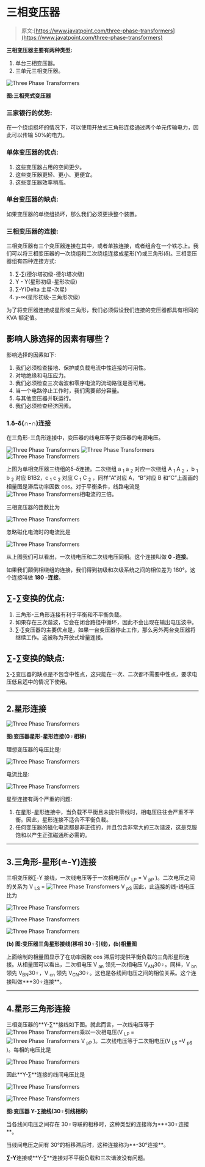 # 三相变压器

> 原文:[https://www.javatpoint.com/three-phase-transformers](https://www.javatpoint.com/three-phase-transformers)

**三相变压器主要有两种类型:**

1.  单台三相变压器。
2.  三单元三相变压器。

![Three Phase Transformers](../Images/d8a0780d8bcd517d775a9b26f2c0e5af.png)

**图:三相壳式变压器**

### 三家银行的优势:

在一个绕组损坏的情况下，可以使用开放式三角形连接通过两个单元传输电力，因此可以传输 50%的电力。

### 单体变压器的优点:

1.  这些变压器占用的空间更少。
2.  这些变压器更轻、更小、更便宜。
3.  这些变压器效率稍高。

### 单台变压器的缺点:

如果变压器的单绕组损坏，那么我们必须更换整个装置。

### 三相变压器的连接:

三相变压器有三个变压器连接在其中，或者单独连接，或者组合在一个铁芯上。我们可以将三相变压器的一次绕组和二次绕组连接成星形(Y)或三角形(δ)。三相变压器组有四种连接方式:

1.  ∑-∑(德尔塔初级-德尔塔次级)
2.  Y - Y(星形初级-星形次级)
3.  ∑-Y(Delta 主星-次星)
4.  y-∞(星形初级-三角形次级)

为了将变压器连接成星形或三角形，我们必须假设我们连接的变压器都具有相同的 KVA 额定值。

## 影响人脉选择的因素有哪些？

影响选择的因素如下:

1.  我们必须检查接地、保护或负载电流中性连接的可用性。
2.  对地绝缘和电压应力。
3.  我们必须检查三次谐波和零序电流的流动路径是否可用。
4.  当一个电路停止工作时，我们需要部分容量。
5.  与其他变压器并联运行。
6.  我们必须检查经济因素。

### 1.δ-δ(∩-∩)连接

在三角形-三角形连接中，变压器的线电压等于变压器的电源电压。

![Three Phase Transformers](../Images/1e65858a3667aa6fe5461c237d9c9f35.png)
![Three Phase Transformers](../Images/624f86ef23a175c50ac45432ca07c716.png)![Three Phase Transformers](../Images/b6ee9174c042ddad8bffbee407e07d4b.png)

上图为单相变压器三绕组的δ-δ连接。二次绕组 a <sub>1</sub> a <sub>2</sub> 对应一次绕组 A <sub>1</sub> A <sub>2</sub> ，b <sub>1</sub> b <sub>2</sub> 对应 B1B2，c <sub>1</sub> c <sub>2</sub> 对应 C <sub>1</sub> C <sub>2</sub> ，同样“A”对应 A，“B”对应 B 和“C”上面画的相量图是滞后功率因数 cos。对于平衡条件，线路电流是![Three Phase Transformers](../Images/350f443794309cdfd816727106bdedf5.png)相电流的三倍。

三相变压器的匝数比为

![Three Phase Transformers](../Images/2b3db47ebba81720c627a15321dfb5ed.png)

忽略磁化电流时的电流比是

![Three Phase Transformers](../Images/61e7c2d5101baf6300a443a403ceb24e.png)

从上图我们可以看出，一次线电压和二次线电压同相。这个连接叫做 **0 -连接**。

如果我们颠倒相绕组的连接，我们得到初级和次级系统之间的相位差为 180°。这个连接叫做 **180 -连接**。

## ∑-∑变换的优点:

1.  三角形-三角形连接有利于平衡和不平衡负载。
2.  如果存在三次谐波，它会在闭合路径中循环，因此不会出现在输出电压波中。
3.  ∑-∑变压器的主要优点是，如果一台变压器停止工作，那么另外两台变压器将继续工作。这被称为开放式增量连接。

## ∑-∑变换的缺点:

∑-∑变压器的缺点是不包含中性点，这只能在一次、二次都不需要中性点，要求电压低且适中的情况下使用。

* * *

## 2.星形连接

![Three Phase Transformers](../Images/c2c79de2f1a7f55370b58991436e3765.png)

**图:变压器星形-星形连接(0♀相移)**

理想变压器的电压比是:

![Three Phase Transformers](../Images/489ea448ea2ea82cac39791dca669ccb.png)

电流比是:

![Three Phase Transformers](../Images/5c49d17d1471a412ccf51024e0d771ab.png)

星型连接有两个严重的问题:

1.  在星形-星形连接中，当负载不平衡且未提供零线时，相电压往往会严重不平衡。因此，星形连接不适合不平衡负载。
2.  任何变压器的磁化电流都是非正弦的，并且包含非常大的三次谐波，这是克服饱和以产生正弦磁通所必需的。

* * *

## 3.三角形-星形(≐-Y)连接

三相变压器∑-Y 接线，一次线电压等于一次相电压(V <sub>LP</sub> = V <sub>pP</sub> )。二次电压之间的关系为 V <sub>LS</sub> = ![Three Phase Transformers](../Images/83afe1de7729e2c869c491e36222d103.png) V <sub>pS</sub> 因此，此连接的线-线电压比为

![Three Phase Transformers](../Images/3001f933fe48c801296fa3cb6fefe7ad.png)

![Three Phase Transformers](../Images/d928e213fc6010386bc067eef4e9ccc3.png)

![Three Phase Transformers](../Images/a5040ae35ba7946bdd7d45585b6ea3d4.png)

**(b)
图:变压器三角星形接线(移相 30♀引线)，(b)相量图**

上面绘制的相量图显示了在功率因数 cos 滞后时提供平衡负载的三角形星形连接。从相量图可以看出，二次相电压 V <sub>an</sub> 领先一次相电压 V<sub>AN</sub>30♀。同样，V <sub>bn</sub> 领先 V<sub>BN</sub>30♀，V <sub>cn</sub> 领先 V<sub>CN</sub>30♀。这也是各线间电压之间的相位关系。这个连接叫做**+30♀连接**。

* * *

## 4.星形三角形连接

三相变压器的**Y-∑**接线如下图。就此而言，一次线电压等于![Three Phase Transformers](../Images/83afe1de7729e2c869c491e36222d103.png)乘以一次相电压(V <sub> LP </sub> = ![Three Phase Transformers](../Images/83afe1de7729e2c869c491e36222d103.png) V <sub>pP</sub> )。二次线电压等于二次相电压(V <sub> LS </sub> =V <sub>pS</sub> )。每相的电压比是

![Three Phase Transformers](../Images/e3980fb613922680d64e7495681b459f.png)

因此**Y-∑**连接的线间电压比是

![Three Phase Transformers](../Images/375a2966a40009faad5dd74eddca26c3.png)

![Three Phase Transformers](../Images/c741d5b0a87b8452a3b50de7c93207c8.png)

**图:变压器 Y-∑接线(30♀引线相移)**

当各线间电压之间存在 30♀导联的相移时，这种类型的连接称为**+30♀连接**。

当线间电压之间有 30°的相移滞后时，这种连接称为**-30°连接**。

**∑-Y**连接或**Y-∑**连接对不平衡负载和三次谐波没有问题。